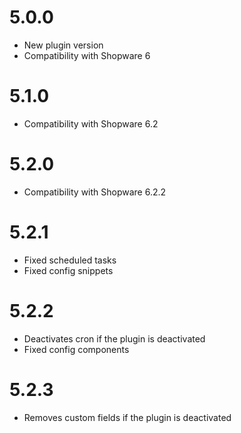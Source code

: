 # 5.0.0
- New plugin version
- Compatibility with Shopware 6

# 5.1.0
- Compatibility with Shopware 6.2

# 5.2.0
- Compatibility with Shopware 6.2.2

# 5.2.1
- Fixed scheduled tasks
- Fixed config snippets

# 5.2.2
- Deactivates cron if the plugin is deactivated
- Fixed config components

# 5.2.3
- Removes custom fields if the plugin is deactivated
